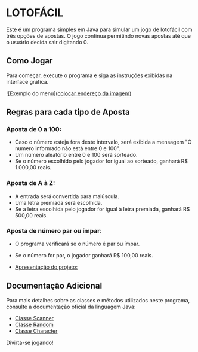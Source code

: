 # LOTOFÁCIL

Este é um programa simples em Java para simular um jogo de lotofácil com três opções de apostas. O jogo continua permitindo novas apostas até que o usuário decida sair digitando 0.

## Como Jogar

Para começar, execute o programa e siga as instruções exibidas na interface gráfica.

![Exemplo do menu]([colocar endereço da imagem](https://github.com/k4neca/LotofacilGUI/blob/main/exemplo.png))

## Regras para cada tipo de Aposta

### Aposta de 0 a 100:
- Caso o número esteja fora deste intervalo, será exibida a mensagem "O numero informado não está entre 0 e 100".
- Um número aleatório entre 0 e 100 será sorteado.
- Se o número escolhido pelo jogador for igual ao sorteado, ganhará R$ 1.000,00 reais.

### Aposta de A à Z:
- A entrada será convertida para maiúscula.
- Uma letra premiada será escolhida.
- Se a letra escolhida pelo jogador for igual à letra premiada, ganhará R$ 500,00 reais.

### Aposta de número par ou ímpar:
- O programa verificará se o número é par ou ímpar.
- Se o número for par, o jogador ganhará R$ 100,00 reais.

- [Apresentação do projeto: ](https://youtu.be/CdposThtyR0)

## Documentação Adicional

Para mais detalhes sobre as classes e métodos utilizados neste programa, consulte a documentação oficial da linguagem Java:

- [Classe Scanner](https://docs.oracle.com/javase/8/docs/api/java/util/Scanner.html)
- [Classe Random](https://docs.oracle.com/javase/8/docs/api/java/util/Random.html)
- [Classe Character](https://docs.oracle.com/javase/8/docs/api/java/lang/Character.html)

Divirta-se jogando!
